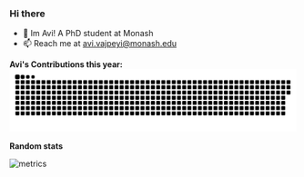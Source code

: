 ### Hi there 
- 🔭  Im Avi! A PhD student at Monash 
- 📫 Reach me at avi.vajpeyi@monash.edu


**Avi's Contributions this year:**
![contribs]

**Random stats**

![metrics]

[contribs]: https://github.com/avivajpeyi/avivajpeyi/blob/main/assets/github-contribution-grid-snake2.svg
[metrics]: https://raw.githubusercontent.com/avivajpeyi/avivajpeyi/main/github-metrics.svg
